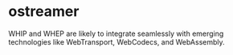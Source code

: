 # ostreamer

WHIP and WHEP are likely to integrate seamlessly with emerging technologies like WebTransport, WebCodecs, and WebAssembly.
